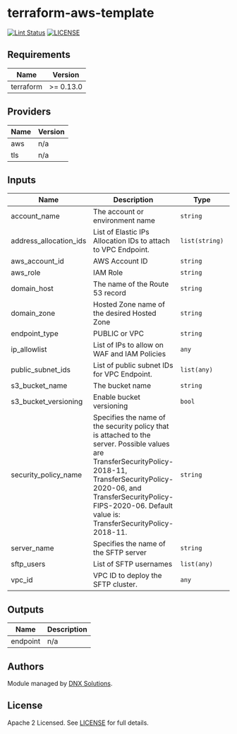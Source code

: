 # terraform-aws-template

[![Lint Status](https://github.com/DNXLabs/terraform-aws-template/workflows/Lint/badge.svg)](https://github.com/DNXLabs/terraform-aws-template/actions)
[![LICENSE](https://img.shields.io/github/license/DNXLabs/terraform-aws-template)](https://github.com/DNXLabs/terraform-aws-template/blob/master/LICENSE)

<!--- BEGIN_TF_DOCS --->

## Requirements

| Name | Version |
|------|---------|
| terraform | >= 0.13.0 |

## Providers

| Name | Version |
|------|---------|
| aws | n/a |
| tls | n/a |

## Inputs

| Name | Description | Type | Default | Required |
|------|-------------|------|---------|:--------:|
| account\_name | The account or environment name | `string` | n/a | yes |
| address\_allocation\_ids | List of Elastic IPs Allocation IDs to attach to VPC Endpoint. | `list(string)` | n/a | yes |
| aws\_account\_id | AWS Account ID | `string` | n/a | yes |
| aws\_role | IAM Role | `string` | n/a | yes |
| domain\_host | The name of the Route 53 record | `string` | n/a | yes |
| domain\_zone | Hosted Zone name of the desired Hosted Zone | `string` | n/a | yes |
| endpoint\_type | PUBLIC or VPC | `string` | `"PUBLIC"` | no |
| ip\_allowlist | List of IPs to allow on WAF and IAM Policies | `any` | n/a | yes |
| public\_subnet\_ids | List of public subnet IDs for VPC Endpoint. | `list(any)` | `[]` | no |
| s3\_bucket\_name | The bucket name | `string` | n/a | yes |
| s3\_bucket\_versioning | Enable bucket versioning | `bool` | n/a | yes |
| security\_policy\_name | Specifies the name of the security policy that is attached to the server. Possible values are TransferSecurityPolicy-2018-11, TransferSecurityPolicy-2020-06, and TransferSecurityPolicy-FIPS-2020-06. Default value is: TransferSecurityPolicy-2018-11. | `string` | `"TransferSecurityPolicy-2018-11"` | no |
| server\_name | Specifies the name of the SFTP server | `string` | n/a | yes |
| sftp\_users | List of SFTP usernames | `list(any)` | `[]` | no |
| vpc\_id | VPC ID to deploy the SFTP cluster. | `any` | n/a | yes |

## Outputs

| Name | Description |
|------|-------------|
| endpoint | n/a |

<!--- END_TF_DOCS --->

## Authors

Module managed by [DNX Solutions](https://github.com/DNXLabs).

## License

Apache 2 Licensed. See [LICENSE](https://github.com/DNXLabs/terraform-aws-template/blob/master/LICENSE) for full details.